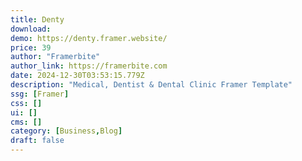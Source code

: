 ```yaml
---
title: Denty
download:
demo: https://denty.framer.website/
price: 39
author: "Framerbite"
author_link: https://framerbite.com
date: 2024-12-30T03:53:15.779Z
description: "Medical, Dentist & Dental Clinic Framer Template"
ssg: [Framer]
css: []
ui: []
cms: []
category: [Business,Blog]
draft: false
---
```

